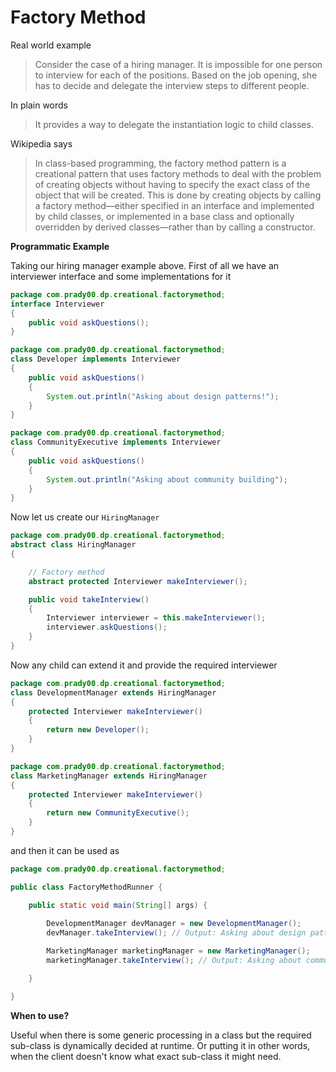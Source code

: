 Factory Method
==============

Real world example
> Consider the case of a hiring manager. It is impossible for one person to interview for each of the positions. Based on the job opening, she has to decide and delegate the interview steps to different people.

In plain words
> It provides a way to delegate the instantiation logic to child classes.

Wikipedia says
> In class-based programming, the factory method pattern is a creational pattern that uses factory methods to deal with the problem of creating objects without having to specify the exact class of the object that will be created. This is done by creating objects by calling a factory method—either specified in an interface and implemented by child classes, or implemented in a base class and optionally overridden by derived classes—rather than by calling a constructor.

 **Programmatic Example**

Taking our hiring manager example above. First of all we have an interviewer interface and some implementations for it

```java
package com.prady00.dp.creational.factorymethod;
interface Interviewer
{
    public void askQuestions();
}
```

```java
package com.prady00.dp.creational.factorymethod;
class Developer implements Interviewer
{
    public void askQuestions()
    {
        System.out.println("Asking about design patterns!");
    }
}
```
```java
package com.prady00.dp.creational.factorymethod;
class CommunityExecutive implements Interviewer
{
    public void askQuestions()
    {
        System.out.println("Asking about community building"); 
    }
}
```

Now let us create our `HiringManager`

```java
package com.prady00.dp.creational.factorymethod;
abstract class HiringManager
{

    // Factory method
    abstract protected Interviewer makeInterviewer();

    public void takeInterview()
    {
        Interviewer interviewer = this.makeInterviewer();
        interviewer.askQuestions();
    }
}

```
Now any child can extend it and provide the required interviewer
```java
package com.prady00.dp.creational.factorymethod;
class DevelopmentManager extends HiringManager
{
    protected Interviewer makeInterviewer()
    {
        return new Developer();
    }
}
```

```java
package com.prady00.dp.creational.factorymethod;
class MarketingManager extends HiringManager
{
    protected Interviewer makeInterviewer() 
    {
        return new CommunityExecutive();
    }
}
```
and then it can be used as

```java
package com.prady00.dp.creational.factorymethod;

public class FactoryMethodRunner {

	public static void main(String[] args) {
		
		DevelopmentManager devManager = new DevelopmentManager();
		devManager.takeInterview(); // Output: Asking about design patterns

		MarketingManager marketingManager = new MarketingManager();
		marketingManager.takeInterview(); // Output: Asking about community building.

	}

}
```

**When to use?**

Useful when there is some generic processing in a class but the required sub-class is dynamically decided at runtime. Or putting it in other words, when the client doesn't know what exact sub-class it might need.
